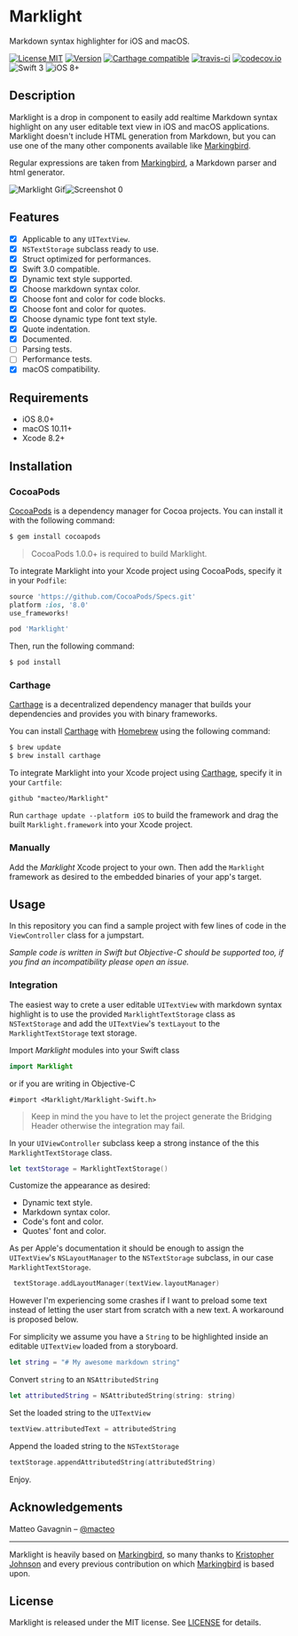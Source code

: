 # Marklight

Markdown syntax highlighter for iOS and macOS.

[![License MIT](https://img.shields.io/cocoapods/l/Marklight.svg)](https://raw.githubusercontent.com/macteo/marklight/master/LICENSE) 
[![Version](https://img.shields.io/cocoapods/v/Marklight.svg)](https://cocoapods.org/?q=marklight) 
[![Carthage compatible](https://img.shields.io/badge/Carthage-compatible-4BC51D.svg?style=flat)](https://github.com/Carthage/Carthage) 
[![travis-ci](https://travis-ci.org/macteo/Marklight.svg?branch=master)](https://travis-ci.org/macteo/Marklight)
[![codecov.io](https://codecov.io/github/macteo/Marklight/coverage.svg?branch=master)](https://codecov.io/github/macteo/Marklight?branch=master)
![Swift 3](https://img.shields.io/badge/language-Swift%203-EB7943.svg) ![iOS 8+](https://img.shields.io/badge/iOS-8+-EB7943.svg)

## Description

Marklight is a drop in component to easily add realtime Markdown syntax highlight on any user editable text view in iOS and macOS applications.
Marklight doesn't include HTML generation from Markdown, but you can use one of the many other components available like [Markingbird](https://github.com/kristopherjohnson/Markingbird).

Regular expressions are taken from [Markingbird](https://github.com/kristopherjohnson/Markingbird), a Markdown parser and html generator.

![Marklight Gif](https://raw.githubusercontent.com/macteo/Marklight/master/Assets/marklight.gif)![Screenshot 0](https://raw.githubusercontent.com/macteo/Marklight/master/Assets/screenshot-0.png)

## Features

- [x] Applicable to any `UITextView`.
- [x] `NSTextStorage` subclass ready to use.
- [x] Struct optimized for performances.
- [x] Swift 3.0 compatible.
- [x] Dynamic text style supported.
- [x] Choose markdown syntax color.
- [x] Choose font and color for code blocks.
- [x] Choose font and color for quotes.
- [x] Choose dynamic type font text style.
- [x] Quote indentation.
- [x] Documented.
- [ ] Parsing tests.
- [ ] Performance tests.
- [x] macOS compatibility.

## Requirements

- iOS 8.0+
- macOS 10.11+
- Xcode 8.2+

## Installation

### CocoaPods

[CocoaPods](http://cocoapods.org) is a dependency manager for Cocoa projects. You can install it with the following command:

```bash
$ gem install cocoapods
```

> CocoaPods 1.0.0+ is required to build Marklight.

To integrate Marklight into your Xcode project using CocoaPods, specify it in your `Podfile`:

```ruby
source 'https://github.com/CocoaPods/Specs.git'
platform :ios, '8.0'
use_frameworks!

pod 'Marklight'
```

Then, run the following command:

```bash
$ pod install
```

### Carthage

[Carthage](https://github.com/Carthage/Carthage) is a decentralized dependency manager that builds your dependencies and provides you with binary frameworks.

You can install [Carthage](https://github.com/Carthage/Carthage) with [Homebrew](http://brew.sh/) using the following command:

```bash
$ brew update
$ brew install carthage
```

To integrate Marklight into your Xcode project using [Carthage](https://github.com/Carthage/Carthage), specify it in your `Cartfile`:

```ogdl
github "macteo/Marklight"
```

Run `carthage update --platform iOS` to build the framework and drag the built `Marklight.framework` into your Xcode project.

### Manually

Add the *Marklight* Xcode project to your own. Then add the `Marklight` framework as desired to the embedded binaries of your app's target.

## Usage

In this repository you can find a sample project with few lines of code in the `ViewController` class for a jumpstart.

*Sample code is written in Swift but Objective-C should be supported too, if you find an incompatibility please open an issue.*

### Integration

The easiest way to crete a user editable `UITextView` with markdown syntax highlight is to use the provided `MarklightTextStorage` class as `NSTextStorage` and add the `UITextView`'s `textLayout` to the `MarklightTextStorage` text storage.

Import *Marklight* modules into your Swift class

```swift
import Marklight
```

or if you are writing in Objective-C

```objc
#import <Marklight/Marklight-Swift.h>
```

> Keep in mind the you have to let the project generate the Bridging Header otherwise the integration may fail.

In your `UIViewController` subclass keep a strong instance of the this `MarklightTextStorage` class.

```swift
let textStorage = MarklightTextStorage()
```

Customize the appearance as desired:

* Dynamic text style.
* Markdown syntax color.
* Code's font and color.
* Quotes' font and color.

As per Apple's documentation it should be enough to assign the `UITextView`'s `NSLayoutManager` to the `NSTextStorage` subclass, in our case `MarklightTextStorage`.

```swift
 textStorage.addLayoutManager(textView.layoutManager)
```
However I'm experiencing some crashes if I want to preload some text instead of letting the user start from scratch with a new text. A workaround is proposed below.

For simplicity we assume you have a `String` to be highlighted inside an editable `UITextView` loaded from a storyboard.

```swift
let string = "# My awesome markdown string"
```

Convert `string` to an `NSAttributedString`

```swift
let attributedString = NSAttributedString(string: string)
```

Set the loaded string to the `UITextView`

```swift
textView.attributedText = attributedString
```

Append the loaded string to the `NSTextStorage`

```swift
textStorage.appendAttributedString(attributedString)
```

Enjoy.

## Acknowledgements

Matteo Gavagnin – [@macteo](https://twitter.com/macteo)

---

Marklight is heavily based on [Markingbird](https://github.com/kristopherjohnson/Markingbird), so many thanks to [Kristopher Johnson](http://undefinedvalue.com) and every previous contribution on which [Markingbird](https://github.com/kristopherjohnson/Markingbird) is based upon.

## License

Marklight is released under the MIT license. See [LICENSE](https://raw.githubusercontent.com/macteo/Marklight/master/LICENSE) for details.
